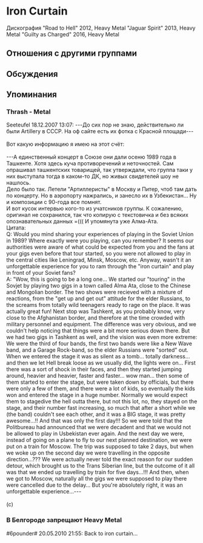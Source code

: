 # Iron Curtain

Дискография
"Road to Hell" 2012, Heavy Metal
"Jaguar Spirit" 2013, Heavy Metal
"Guilty as Charged" 2016, Heavy Metal

## Отношения с другими группами


## Обсуждения


## Упоминания

### Thrash - Metal

Seeteufel 18.12.2007 13:07:
---До сих пор не знаю, действительно ли были Artillery в СССР. На оф сайте есть их фотка с Красной площади---<BR><BR>Вот какую информацию я имею на этот счёт:<BR><BR>---А единственный концерт в Союзе они дали осеню 1989 года в Ташкенте. Хотя здесь куча противоречений и неточностей. Сам опрашивал ташкентских товарищей, так утверждали, что группа таки у них выступала тогда в каком-то ДК, но живых свидетелей шоу не нашлось.<BR>Дело было так. Летели "Артиллеристы" в Москву и Питер, чтоб там дать по концерту. Но в аэропорту нажрались, и занесло их в Узбекистан... Ну и композиции с 90-года все помнят.<BR>И вот кусок интервью кого-то из учатсников группы. К сожалению, оригинал не сохранился, так что копирую с текстовичка и без всяких опознавательных данных =((( И упомянута уже Алма-Ата.<BR>Цитата:<BR>Q: Would you mind sharing your experiences of playing in the Soviet Union in 1989? Where exactly were you playing, can you remember? It seems our authorities were aware of what could be expected from you and the fans at your gigs even before that tour started, so you were not allowed to play in the central cities like Leningrad, Minsk, Moscow, etc. Anyway, wasn't it an unforgettable experience for you to ram through the "iron curtain" and play in front of your Soviet fans?<BR>A: "Wow, this is going to be a long one… We started our "touring" in the Sovjet by playing two gigs in a town called Alma Ata, close to the Chinese and Mongolian border. The two shows were recieved with a mixture of reactions, from the "get up and get out" attitude for the elder Russians, to the screams from totally wild teenagers ready to rage on the place. It was actually great fun! Next stop was Tashkent, as you probably know, very close to the Afghanistan border, and therefore at the time crowded with military personnel and equipment. The difference was very obvious, and we couldn't help noticing that things were a bit more serious down there. But we had two gigs in Tashkent as well, and the vision was even more extreme: We were the third of four bands, the first two bands were like a New Wave band, and a Garage Rock-band, so the elder Russians were "sorted" out. When we entered the stage it was as silent as a tomb… totally darkness… and then we let Hell break loose as we usually did, the lights were on… First there was a sort of shock in their faces, and then they started jumping around, heavier and heavier, faster and faster… wow man… then some of them started to enter the stage, but were taken down by officials, but there were only a few of them, and there were a lot of kids, so eventually the kids won and entered the stage in a huge number. Normally we would expect them to stagedive the hell outta there, but not this lot, no, they stayed on the stage, and their number fast increasing, so much that after a short while we (the band) couldn't see each other, and it was a BIG stage, it was pretty awesome…!! And that was only the first day!!! So we were told that the Politbureau had announced that we were decadent and that we would not be allowed to play in Usbekistan ever again. And the next day we were, instead of going on a plane to fly to our next planned destination, we were put on a train for Moscow. The trip was supposed to take 2 days, but when we woke up on the second day we were travelling in the opposite direction…??? We were actually never told the exact reason for our sudden detour, which brought us to the Trans Siberian line, but the outcome of it all was that we ended up travelling by train for five days…!!! And then, when we got to Moscow, naturally all the gigs we were supposed to play there were cancelled due to the delay… But you're absolutely right, it was an unforgettable experience…---<BR><BR>(с)

### В Белгороде запрещают Heavy Metal

#6pounder# 20.05.2010 21:55:
Back to iron curtain...

